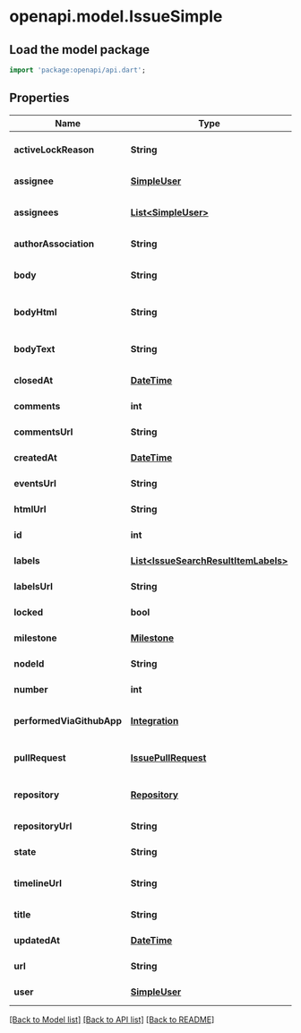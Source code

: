 # openapi.model.IssueSimple

## Load the model package
```dart
import 'package:openapi/api.dart';
```

## Properties
Name | Type | Description | Notes
------------ | ------------- | ------------- | -------------
**activeLockReason** | **String** |  | [optional] [default to null]
**assignee** | [**SimpleUser**](SimpleUser.md) |  | [default to null]
**assignees** | [**List&lt;SimpleUser&gt;**](SimpleUser.md) |  | [optional] [default to []]
**authorAssociation** | **String** |  | [default to null]
**body** | **String** |  | [optional] [default to null]
**bodyHtml** | **String** |  | [optional] [default to null]
**bodyText** | **String** |  | [optional] [default to null]
**closedAt** | [**DateTime**](DateTime.md) |  | [default to null]
**comments** | **int** |  | [default to null]
**commentsUrl** | **String** |  | [default to null]
**createdAt** | [**DateTime**](DateTime.md) |  | [default to null]
**eventsUrl** | **String** |  | [default to null]
**htmlUrl** | **String** |  | [default to null]
**id** | **int** |  | [default to null]
**labels** | [**List&lt;IssueSearchResultItemLabels&gt;**](IssueSearchResultItemLabels.md) |  | [default to []]
**labelsUrl** | **String** |  | [default to null]
**locked** | **bool** |  | [default to null]
**milestone** | [**Milestone**](Milestone.md) |  | [default to null]
**nodeId** | **String** |  | [default to null]
**number** | **int** |  | [default to null]
**performedViaGithubApp** | [**Integration**](Integration.md) |  | [optional] [default to null]
**pullRequest** | [**IssuePullRequest**](IssuePullRequest.md) |  | [optional] [default to null]
**repository** | [**Repository**](Repository.md) |  | [optional] [default to null]
**repositoryUrl** | **String** |  | [default to null]
**state** | **String** |  | [default to null]
**timelineUrl** | **String** |  | [optional] [default to null]
**title** | **String** |  | [default to null]
**updatedAt** | [**DateTime**](DateTime.md) |  | [default to null]
**url** | **String** |  | [default to null]
**user** | [**SimpleUser**](SimpleUser.md) |  | [default to null]

[[Back to Model list]](../README.md#documentation-for-models) [[Back to API list]](../README.md#documentation-for-api-endpoints) [[Back to README]](../README.md)


